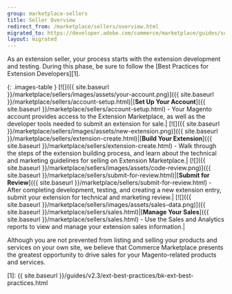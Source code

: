 ```yaml
---
group: marketplace-sellers
title: Seller Overview
redirect_from: /marketplace/sellers/overview.html
migrated_to: https://developer.adobe.com/commerce/marketplace/guides/sellers/seller-overview/
layout: migrated
---
```


As an extension seller, your process starts with the extension development and testing. During this phase, be sure to follow the [Best Practices for Extension Developers][1].

{: .images-table }
[![]({{ site.baseurl }}/marketplace/sellers/images/assets/your-account.png)]({{ site.baseurl }}/marketplace/sellers/account-setup.html)|[**Set Up Your Account**]({{ site.baseurl }}/marketplace/sellers/account-setup.html) - Your Magento account provides access to the Extension Marketplace, as well as the developer tools needed to submit an extension for sale.|
[![]({{ site.baseurl }}/marketplace/sellers/images/assets/new-extension.png)]({{ site.baseurl }}/marketplace/sellers/extension-create.html)|[**Build Your Extension**]({{ site.baseurl }}/marketplace/sellers/extension-create.html) - Walk through the steps of the extension building process, and learn about the technical and marketing guidelines for selling on Extension Marketplace.|
[![]({{ site.baseurl }}/marketplace/sellers/images/assets/code-review.png)]({{ site.baseurl }}/marketplace/sellers/submit-for-review.html)|[**Submit for Review**]({{ site.baseurl }}/marketplace/sellers/submit-for-review.html) - After completing development, testing, and creating a new extension entry, submit your extension for technical and marketing review.|
[![]({{ site.baseurl }}/marketplace/sellers/images/assets/sales-data.png)]({{ site.baseurl }}/marketplace/sellers/sales.html)|[**Manage Your Sales**]({{ site.baseurl }}/marketplace/sellers/sales.html) - Use the Sales and Analytics reports to view and manage your extension sales information.|

Although you are not prevented from listing and selling your products and services on your own site, we believe that Commerce Marketplace presents the greatest opportunity to drive sales for your Magento-related products and services.

[1]: {{ site.baseurl }}/guides/v2.3/ext-best-practices/bk-ext-best-practices.html